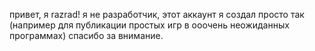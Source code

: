 привет, я razrad!
я не разработчик, этот аккаунт я создал просто так (например для публикации простых игр в ооочень неожиданных программах)
спасибо за внимание.
